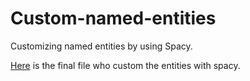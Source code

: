 # Custom-named-entities
Customizing named entities by using Spacy.

[Here](https://github.com/destoone/Custom-named-entities/blob/main/spacy_ner_custom_entities.py) is the final file who custom the entities with spacy.
